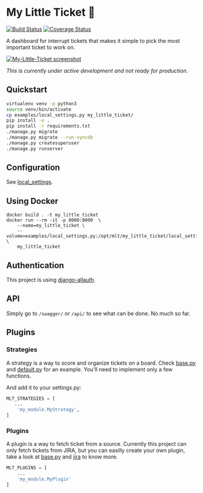 # My Little Ticket :ticket: 

[![Build Status](https://travis-ci.org/iksaif/my-little-ticket.svg?branch=master)](https://travis-ci.org/iksaif/my-little-ticket)
[![Coverage Status](https://coveralls.io/repos/github/iksaif/my-little-ticket/badge.svg)](https://coveralls.io/github/iksaif/my-little-ticket?branch=master)

A dashboard for interrupt tickets that makes it simple to pick the most important ticket to work on.

[![My-Little-Ticket screenshot](doc/my-little-ticket.png)](doc/my-little-ticket.png)

*This is currently under active development and not ready for production.*


## Quickstart

```bash
virtualenv venv -p python3
source venv/bin/activate
cp examples/local_settings.py my_little_ticket/
pip install -e .
pip install -r requirements.txt
./manage.py migrate
./manage.py migrate --run-syncdb
./manage.py createsuperuser
./manage.py runserver
```

## Configuration

See [local_settings](examples/local_settings.py).


## Using Docker

```
docker build . -t my_little_ticket
docker run --rm -it -p 8000:8000  \
    --name=my_little_ticket \
	--volume=examples/local_settings.py:/opt/mlt/my_little_ticket/local_settings.py \
    my_little_ticket
```

## Authentication

This project is using [django-allauth](https://django-allauth.readthedocs.io/en/latest/).

## API

Simply go to `/swagger/` or `/api/` to see what can be done. No much so far.

## Plugins

### Strategies

A strategy is a way to score and organize tickets on a board. Check
[base.py](my_little_ticket/plugins/base.py) and [default.py](my_little_ticket/plugins/default.py) for an example.
You'll need to implement only a few functions.

And add it to your settings.py:

```python
MLT_STRATEGIES = [
   ...
    'my_module.MyStrategy',
]
```
### Plugins

A plugin is a way to fetch ticket from a source. Currently this project
can only fetch tickets from JIRA, but you can easilly create your own plugin,
take a look at [base.py](my_little_ticket/plugins/base.py) and
[jira](my_little_ticket/plugins/jira.py) to know more.

```python
MLT_PLUGINS = [
    ...
    'my_module.MyPlugin'
]
```
